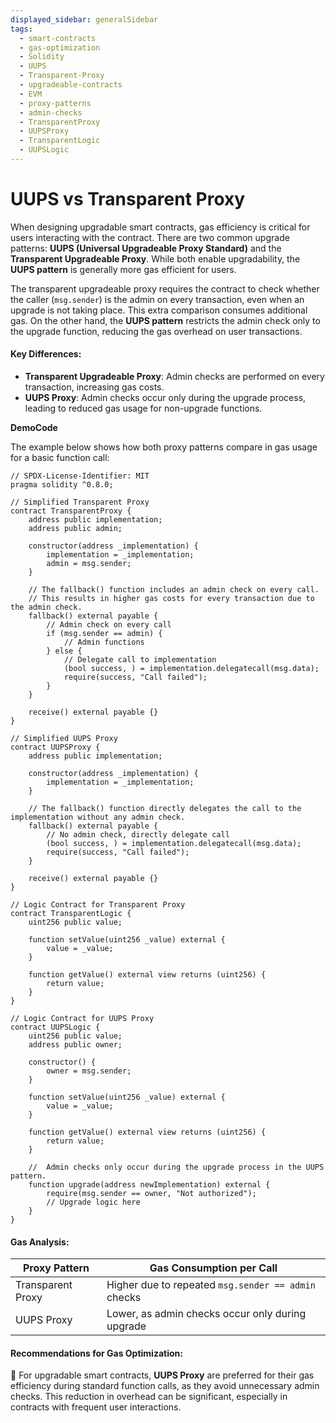 ```yaml
---
displayed_sidebar: generalSidebar
tags:
  - smart-contracts
  - gas-optimization
  - Solidity
  - UUPS
  - Transparent-Proxy
  - upgradeable-contracts
  - EVM
  - proxy-patterns
  - admin-checks
  - TransparentProxy
  - UUPSProxy
  - TransparentLogic
  - UUPSLogic
---
```


# UUPS vs Transparent Proxy

When designing upgradable smart contracts, gas efficiency is critical for users interacting with the contract. There are two common upgrade patterns: **UUPS (Universal Upgradeable Proxy Standard)** and the **Transparent Upgradeable Proxy**. While both enable upgradability, the **UUPS pattern** is generally more gas efficient for users.

The transparent upgradeable proxy requires the contract to check whether the caller (`msg.sender`) is the admin on every transaction, even when an upgrade is not taking place. This extra comparison consumes additional gas. On the other hand, the **UUPS pattern** restricts the admin check only to the upgrade function, reducing the gas overhead on user transactions.

#### Key Differences:
- **Transparent Upgradeable Proxy**: Admin checks are performed on every transaction, increasing gas costs.
- **UUPS Proxy**: Admin checks occur only during the upgrade process, leading to reduced gas usage for non-upgrade functions.

**DemoCode**

The example below shows how both proxy patterns compare in gas usage for a basic function call:

```solidity
// SPDX-License-Identifier: MIT
pragma solidity ^0.8.0;

// Simplified Transparent Proxy
contract TransparentProxy {
    address public implementation;
    address public admin;
    
    constructor(address _implementation) {
        implementation = _implementation;
        admin = msg.sender;
    }
    
    // The fallback() function includes an admin check on every call.
    // This results in higher gas costs for every transaction due to the admin check.
    fallback() external payable {
        // Admin check on every call
        if (msg.sender == admin) {
            // Admin functions
        } else {
            // Delegate call to implementation
            (bool success, ) = implementation.delegatecall(msg.data);
            require(success, "Call failed");
        }
    }
    
    receive() external payable {}
}

// Simplified UUPS Proxy
contract UUPSProxy {
    address public implementation;
    
    constructor(address _implementation) {
        implementation = _implementation;
    }
    
    // The fallback() function directly delegates the call to the implementation without any admin check.
    fallback() external payable {
        // No admin check, directly delegate call
        (bool success, ) = implementation.delegatecall(msg.data);
        require(success, "Call failed");
    }
    
    receive() external payable {}
}

// Logic Contract for Transparent Proxy
contract TransparentLogic {
    uint256 public value;
    
    function setValue(uint256 _value) external {
        value = _value;
    }
    
    function getValue() external view returns (uint256) {
        return value;
    }
}

// Logic Contract for UUPS Proxy
contract UUPSLogic {
    uint256 public value;
    address public owner;
    
    constructor() {
        owner = msg.sender;
    }
    
    function setValue(uint256 _value) external {
        value = _value;
    }
    
    function getValue() external view returns (uint256) {
        return value;
    }
    
    //  Admin checks only occur during the upgrade process in the UUPS pattern.
    function upgrade(address newImplementation) external {
        require(msg.sender == owner, "Not authorized");
        // Upgrade logic here
    }
}
```

#### Gas Analysis:

| Proxy Pattern          | Gas Consumption per Call |
|------------------------|--------------------------|
| Transparent Proxy       | Higher due to repeated `msg.sender == admin` checks |
| UUPS Proxy              | Lower, as admin checks occur only during upgrade |

#### Recommendations for Gas Optimization:

🌟 For upgradable smart contracts, **UUPS Proxy** are preferred for their gas efficiency during standard function calls, as they avoid unnecessary admin checks. This reduction in overhead can be significant, especially in contracts with frequent user interactions.
